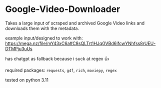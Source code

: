 # Google-Video-Downloader
Takes a large input of scraped and archived Google Video links and downloads them with the metadata.

example input/designed to work with:
https://mega.nz/file/mY43xC6a#C8sQLTrt1HJqGVBd6ifcwYNhfss8rUEU-DTMPju3uUs

has chatgpt as fallback because i suck at regex 👍

required packages:
`requests`, `g4f`, `rich`, `moviepy`, `regex`

tested on python 3.11
